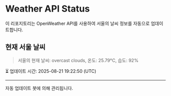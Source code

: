 
# Weather API Status

이 리포지토리는 OpenWeather API를 사용하여 서울의 날씨 정보를 자동으로 업데이트합니다.

## 현재 서울 날씨
> 서울의 현재 날씨: overcast clouds, 온도: 25.79°C, 습도: 92%

⏳ 업데이트 시간: 2025-08-21 19:22:50 (UTC)

---
자동 업데이트 봇에 의해 관리됩니다.
